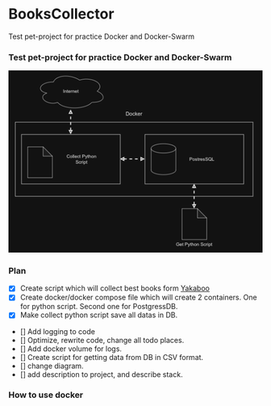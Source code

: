 # BooksCollector
Test pet-project for practice Docker and Docker-Swarm

### Test pet-project for practice Docker and Docker-Swarm

![alt text](docs/Diagram.png)

### Plan 
- [x] Create script which will collect best books form [Yakaboo](https://www.yakaboo.ua/ua/knigi/dobirki-yakaboo.html)
- [X] Create docker/docker compose file which will create 2 containers. One for python script. Second one for PostgressDB.
- [X] Make collect python script save all datas in DB.
- [] Add logging to code
- [] Optimize, rewrite code, change all todo places.
- [] Add docker volume for logs.
- [] Create script for getting data from DB in CSV format.
- [] change diagram.
- [] add description to project, and describe stack.

### How to use docker
